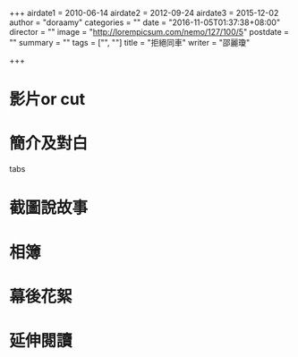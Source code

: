 +++
airdate1 = 2010-06-14
airdate2 = 2012-09-24
airdate3 = 2015-12-02
author = "doraamy"
categories = ""
date = "2016-11-05T01:37:38+08:00"
director = ""
image = "http://lorempicsum.com/nemo/127/100/5"
postdate = ""
summary = ""
tags = ["", ""]
title = "拒絕同車"
writer = "邵麗瓊"

+++

# 影片or cut

# 簡介及對白

tabs

# 截圖說故事

# 相簿

# 幕後花絮

# 延伸閱讀
